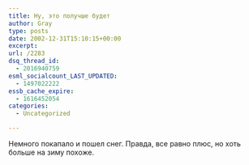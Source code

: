 ```yaml
---
title: Ну, это получше будет
author: Gray
type: posts
date: 2002-12-31T15:10:15+00:00
excerpt:
url: /2283
dsq_thread_id:
  - 2016940759
esml_socialcount_LAST_UPDATED:
  - 1497022222
essb_cache_expire:
  - 1616452054
categories:
  - Uncategorized

---
```








Немного покапало и пошел снег. Правда, все равно плюс, но хоть больше на зиму похоже.